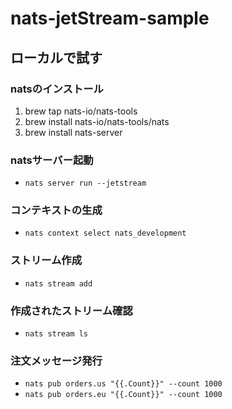 # nats-jetStream-sample

## ローカルで試す
### natsのインストール
1. brew tap nats-io/nats-tools
2. brew install nats-io/nats-tools/nats
3. brew install nats-server

### natsサーバー起動
- `nats server run --jetstream`

### コンテキストの生成
- `nats context select nats_development`

### ストリーム作成
- `nats stream add`

### 作成されたストリーム確認
- `nats stream ls`

### 注文メッセージ発行
-  `nats pub orders.us "{{.Count}}" --count 1000`
-  `nats pub orders.eu "{{.Count}}" --count 1000`

